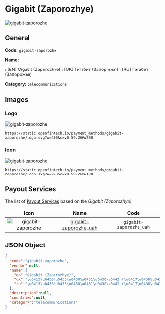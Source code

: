 
# Gigabit (Zaporozhye) 
![gigabit-zaporozhe](https://static.openfintech.io/payment_methods/gigabit-zaporozhe/logo.svg?w=400&c=v0.59.26#w200)  

## General 
**Code:** `gigabit-zaporozhe` 
 
**Name:** 
 
:	[EN] Gigabit (Zaporozhye) 
:	[UK] Гигабит (Запоріжжя) 
:	[RU] Гигабит (Запорожье) 
 
**Category:** `telecommunications` 
 

## Images 

### Logo 
![gigabit-zaporozhe](https://static.openfintech.io/payment_methods/gigabit-zaporozhe/logo.svg?w=400&c=v0.59.26#w200)  

```
https://static.openfintech.io/payment_methods/gigabit-zaporozhe/logo.svg?w=400&c=v0.59.26#w200
```  

### Icon 
![gigabit-zaporozhe](https://static.openfintech.io/payment_methods/gigabit-zaporozhe/icon.svg?w=278&c=v0.59.26#w100)  

```
https://static.openfintech.io/payment_methods/gigabit-zaporozhe/icon.svg?w=278&c=v0.59.26#w100
```  

## Payout Services 
 
The list of [Payout Services](/payout-services/) based on the _Gigabit (Zaporozhye)_ 

|Icon|Name|Code| 
|:---:|:---:|:---:| 
|![gigabit-zaporozhe](https://static.openfintech.io/payout_methods/gigabit-zaporozhe/icon.png?w=278&c=v0.59.26#w40) |[gigabit-zaporozhe_uah](/payout-services/gigabit-zaporozhe_uah/)|`gigabit-zaporozhe_uah`| 
 

## JSON Object 

```json
{
  "code":"gigabit-zaporozhe",
  "vendor":null,
  "name":{
    "en":"Gigabit (Zaporozhye)",
    "uk":"\u0413\u0438\u0433\u0430\u0431\u0438\u0442 (\u0417\u0430\u043f\u043e\u0440\u0456\u0436\u0436\u044f)",
    "ru":"\u0413\u0438\u0433\u0430\u0431\u0438\u0442 (\u0417\u0430\u043f\u043e\u0440\u043e\u0436\u044c\u0435)"
  },
  "description":null,
  "countries":null,
  "category":"telecommunications"
}
```  
